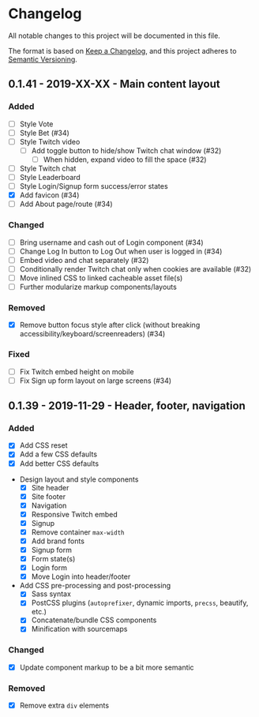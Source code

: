 # Changelog
All notable changes to this project will be documented in this file.

The format is based on [Keep a Changelog](changelog),
and this project adheres to [Semantic Versioning](semver).

<!--
## X.X.X - XXXX-XX-XX - XXXXXX

### Added
### Changed
### Deprecated
### Removed
### Fixed
### Security
-->

## 0.1.41 - 2019-XX-XX - Main content layout

### Added
- [ ] Style Vote
- [ ] Style Bet (#34)
- [ ] Style Twitch video
  - [ ] Add toggle button to hide/show Twitch chat window (#32)
    - [ ] When hidden, expand video to fill the space (#32)
- [ ] Style Twitch chat
- [ ] Style Leaderboard
- [ ] Style Login/Signup form success/error states
- [x] Add favicon (#34)
- [ ] Add About page/route (#34)

### Changed
- [ ] Bring username and cash out of Login component (#34)
- [ ] Change Log In button to Log Out when user is logged in (#34)
- [ ] Embed video and chat separately (#32)
- [ ] Conditionally render Twitch chat only when cookies are available (#32)
- [ ] Move inlined CSS to linked cacheable asset file(s)
- [ ] Further modularize markup components/layouts

### Removed
- [x] Remove button focus style after click (without breaking accessibility/keyboard/screenreaders) (#34)

### Fixed
- [ ] Fix Twitch embed height on mobile
- [ ] Fix Sign up form layout on large screens (#34)

## 0.1.39 - 2019-11-29 - Header, footer, navigation

### Added
- [x] Add CSS reset
- [x] Add a few CSS defaults
- [x] Add better CSS defaults
- Design layout and style components
  - [x] Site header
  - [x] Site footer
  - [x] Navigation
  - [x] Responsive Twitch embed
  - [x] Signup
  - [x] Remove container `max-width`
  - [x] Add brand fonts
  - [x] Signup form
  - [x] Form state(s)
  - [x] Login form
  - [x] Move Login into header/footer
- Add CSS pre-processing and post-processing
  - [x] Sass syntax
  - [x] PostCSS plugins (`autoprefixer`, dynamic imports, `precss`, beautify, etc.)
  - [x] Concatenate/bundle CSS components
  - [x] Minification with sourcemaps

### Changed
- [x] Update component markup to be a bit more semantic

### Removed
- [x] Remove extra `div` elements

[changelog]: https://keepachangelog.com/en/1.0.0/
[semver]: https://semver.org/spec/v2.0.0.html
